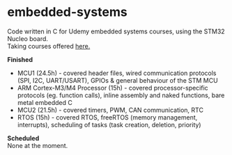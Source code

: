 # embedded-systems
Code written in C for Udemy embedded systems courses, using the STM32 Nucleo board.  
Taking courses offered [here.](https://www.udemy.com/user/kiran-nayak-2/)  

**Finished**
- MCU1 (24.5h) - covered header files, wired communication protocols (SPI, I2C, UART/USART), GPIOs & general behaviour of the STM MCU
- ARM Cortex-M3/M4 Processor (15h) - covered processor-specific protocols (eg. function calls), inline assembly and naked functions, bare metal embedded C
- MCU2 (21.5h) - covered timers, PWM, CAN communication, RTC 
- RTOS (15h) - covered RTOS, freeRTOS (memory management, interrupts), scheduling of tasks (task creation, deletion, priority) 

**Scheduled**  
None at the moment.  
